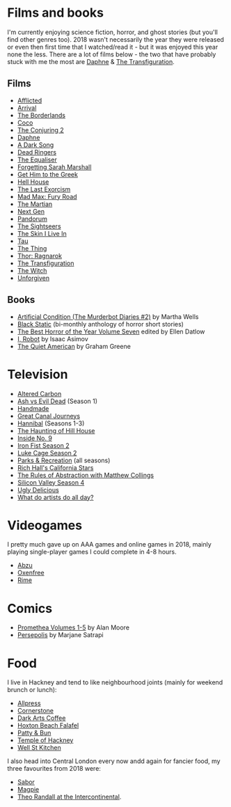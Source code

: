 # Films and books

I'm currently enjoying science fiction, horror, and ghost stories (but you'll find other genres too).
2018 wasn't necessarily the year they were released or even then first time that I watched/read it - but it was enjoyed this year none the less.
There are a lot of films below - the two that have probably stuck with me the most are [Daphne](https://www.imdb.com/title/tt5467554/?ref_=fn_al_tt_1) & [The Transfiguration](https://www.imdb.com/title/tt5039088/?ref_=nv_sr_1). 

## Films

- [Afflicted](https://www.imdb.com/title/tt2309961/?ref_=nv_sr_1)
- [Arrival](https://www.imdb.com/title/tt2543164/?ref_=nv_sr_1)
- [The Borderlands](https://www.imdb.com/title/tt2781832/?ref_=fn_al_tt_1)
- [Coco](https://www.imdb.com/title/tt2380307/?ref_=nv_sr_2)
- [The Conjuring 2](https://www.imdb.com/title/tt3065204/?ref_=nv_sr_2)
- [Daphne](https://www.imdb.com/title/tt5467554/?ref_=fn_al_tt_1)
- [A Dark Song](https://www.imdb.com/title/tt4805316/?ref_=nv_sr_1)
- [Dead Ringers](https://www.imdb.com/title/tt0094964/?ref_=nv_sr_2)
- [The Equaliser](https://www.imdb.com/title/tt0455944/?ref_=nv_sr_2)
- [Forgetting Sarah Marshall](https://www.imdb.com/title/tt0800039/?ref_=nv_sr_1)
- [Get Him to the Greek](https://www.imdb.com/title/tt1226229/?ref_=nv_sr_1)
- [Hell House](https://www.imdb.com/title/tt4267026/?ref_=nv_sr_1)
- [The Last Exorcism](https://www.imdb.com/title/tt1320244/?ref_=nv_sr_1)
- [Mad Max: Fury Road](https://www.imdb.com/title/tt1392190/?ref_=nv_sr_1)
- [The Martian](https://www.imdb.com/title/tt3659388/?ref_=nv_sr_1)
- [Next Gen](https://www.imdb.com/title/tt7133686/?ref_=nv_sr_3)
- [Pandorum](https://www.imdb.com/title/tt1188729/?ref_=nv_sr_2)
- [The Sightseers](https://www.imdb.com/title/tt2023690/?ref_=nv_sr_1)
- [The Skin I Live In](https://www.imdb.com/title/tt1189073/?ref_=nv_sr_1)
- [Tau](https://www.imdb.com/title/tt4357394/?ref_=nv_sr_1)
- [The Thing](https://www.imdb.com/title/tt0084787/?ref_=nv_sr_1)
- [Thor: Ragnarok](https://www.imdb.com/title/tt3501632/?ref_=nv_sr_1)
- [The Transfiguration](https://www.imdb.com/title/tt5039088/?ref_=nv_sr_1)
- [The Witch](https://www.imdb.com/title/tt4263482/?ref_=nv_sr_2)
- [Unforgiven](https://www.imdb.com/title/tt0105695/?ref_=nv_sr_1)

## Books

- [Artificial Condition (The Murderbot Diaries #2)](https://www.goodreads.com/book/show/36223860-artificial-condition) by Martha Wells
- [Black Static](https://shop.ttapress.com/collections/black-static) (bi-monthly anthology of horror short stories)
- [The Best Horror of the Year Volume Seven](https://www.goodreads.com/book/show/23399070-the-best-horror-of-the-year-volume-seven?ac=1&from_search=true) edited by Ellen Datlow
- [I, Robot](https://www.goodreads.com/book/show/41804.I_Robot?from_search=true) by Isaac Asimov
- [The Quiet American](https://www.goodreads.com/book/show/3698.The_Quiet_American?ac=1&from_search=true) by Graham Greene

# Television

- [Altered Carbon](https://www.imdb.com/title/tt2261227/?ref_=nv_sr_1)
- [Ash vs Evil Dead](https://www.imdb.com/title/tt4189022/) (Season 1)
- [Handmade](https://www.bbc.co.uk/programmes/b05ttnd7)
- [Great Canal Journeys](https://www.channel4.com/programmes/great-canal-journeys)
- [Hannibal](https://www.imdb.com/title/tt2243973/) (Seasons 1-3)
- [The Haunting of Hill House](https://www.imdb.com/title/tt6763664/?ref_=nv_sr_1)
- [Inside No. 9](https://www.bbc.co.uk/programmes/b05p650r)
- [Iron Fist Season 2](https://www.imdb.com/title/tt3322310/episodes?season=2)
- [Luke Cage Season 2](https://www.imdb.com/title/tt3322314/episodes?season=2)
- [Parks & Recreation](https://www.imdb.com/title/tt1266020/?ref_=nv_sr_1) (all seasons)
- [Rich Hall's California Stars](https://www.bbc.co.uk/programmes/b04bbfzw) 
- [The Rules of Abstraction with Matthew Collings](https://www.bbc.co.uk/programmes/b04gv5kl)
- [Silicon Valley Season 4](https://www.imdb.com/title/tt2575988/episodes?season=4)
- [Ugly Delicious](https://www.imdb.com/title/tt7907916/?ref_=nv_sr_1)
- [What do artists do all day?](https://www.bbc.co.uk/programmes/b01rjr1d/episodes/guide)

# Videogames

I pretty much gave up on AAA games and online games in 2018, mainly playing single-player games I could complete in 4-8 hours.

- [Abzu](https://www.playstation.com/en-gb/games/abzu-ps4/)
- [Oxenfree](https://www.playstation.com/en-us/games/oxenfree-ps4/)
- [Rime](https://www.playstation.com/en-us/games/rime-ps4/)

# Comics

- [Promethea Volumes 1-5](https://www.goodreads.com/series/66170) by Alan Moore
- [Persepolis](https://www.goodreads.com/book/show/991197.The_Complete_Persepolis?ac=1&from_search=true) by Marjane Satrapi

# Food

I live in Hackney and tend to like neighbourhood joints (mainly for weekend brunch or lunch):

- [Allpress](https://uk.allpressespresso.com/find/london-roastery)
- [Cornerstone](https://www.cornerstonehackney.com/)
- [Dark Arts Coffee](https://www.darkartscoffee.co.uk/)
- [Hoxton Beach Falafel](http://hoxtonbeach.com/)
- [Patty & Bun](https://www.pattyandbun.co.uk/richmond-rd-hackney)
- [Temple of Hackney](https://templeofseitan.co.uk/locations/)
- [Well St Kitchen](http://www.wellstreetkitchen.com/)

I also head into Central London every now andd again for fancier food, my three favourites from 2018 were:

- [Sabor](http://www.saborrestaurants.co.uk/)
- [Magpie](https://magpie-london.com/)
- [Theo Randall at the Intercontinental](https://www.theorandall.com/).
